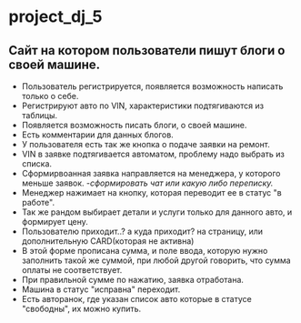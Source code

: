 # project_dj_5

## Сайт на котором пользователи пишут блоги о своей машине.
- Пользователь регистрируется, появляется возможность написать только о себе.
- Регистрируют авто по VIN, характеристики подтягиваются из таблицы.
- Появляется возможность писать блоги, о своей машине.
- Есть комментарии для данных блогов.
- У пользователя есть так же кнопка о подаче заявки на ремонт.
- VIN в заявке подтягивается автоматом, проблему надо выбрать из списка.
- Сформирвоанная заявка направляется на менеджера, у которого меньше заявок.
-*сформировать чат или какую либо переписку.*
- Менеджер нажимает на кнопку, которая переводит ее в статус "в работе".
- Так же рандом выбирает детали и услуги только для данного авто, и формирует цену.
- Пользователю приходит..? а куда приходит? на страницу, или дополнительную CARD(которая не активна)
- В этой форме прописана сумма, и поле ввода, которую нужно заполнить такой же суммой, при любой другой говорить, что сумма оплаты не соответствует.
- При правильной сумме по нажатию, заявка отработана.
- Машина в статус "исправна" переходит.
- Есть авторанок, где указан список авто которые в статусе "свободны", их можно купить.
